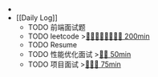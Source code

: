-
- [[Daily Log]]
	- TODO 前端面试题
	- TODO leetcode >[🍅🍅🍅🍅🍅🍅🍅🍅 200min](#agenda-pomo://?t=f-1693302514973-1500%2Cf-1693308545985-1500%2Cf-1693310413910-1500%2Cf-1693312852080-1500%2Cf-1693325107827-1500%2Cf-1693361615599-1500%2Cf-1693372600274-1500%2Cf-1693378634447-1500)
	- TODO Resume
	- TODO 性能优化面试 >[🍅🍅 50min](#agenda-pomo://?t=f-1693294810321-1500%2Cf-1693296351698-1500)
	- TODO 项目面试 >[🍅🍅🍅 75min](#agenda-pomo://?t=f-1693275449682-1500%2Cf-1693277387661-1500%2Cf-1693281684836-1500)